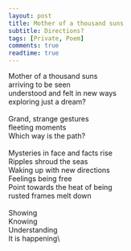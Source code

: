 ```yaml
---
layout: post
title: Mother of a thousand suns
subtitle: Directions?
tags: [Private, Poem]
comments: true
readtime: true
---
```


Mother of a thousand suns\
arriving to be seen\
understood and felt in new ways\
exploring just a dream?\
\
Grand, strange gestures\
fleeting moments\
Which way is the path?\
\
Mysteries in face and facts rise\
Ripples shroud the seas\
Waking up with new directions\
Feelings being free\
Point towards the heat of being\
rusted frames melt down\
\
Showing\
Knowing\
Understanding\
It is happening\

